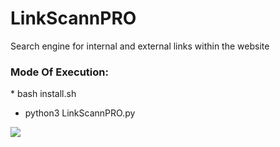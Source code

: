 # LinkScannPRO
Search engine for internal and external links within the website

<h3> Mode Of Execution: </h3>
* bash install.sh

* python3 LinkScannPRO.py



<img src="https://github.com/AngelSecurityTeam/LinkScannPRO/blob/master/foto_1up.png">
